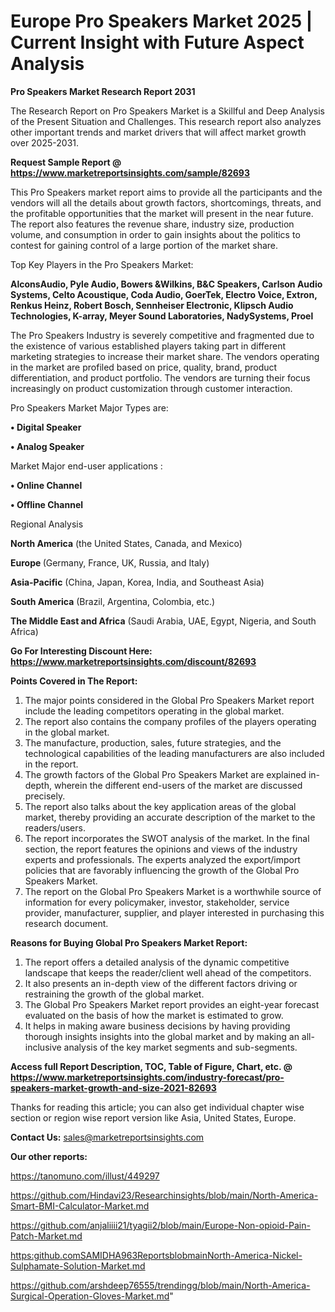  # Europe Pro Speakers Market 2025 | Current Insight with Future Aspect Analysis

<strong>Pro Speakers Market Research Report 2031</strong>

The Research Report on Pro Speakers Market is a Skillful and Deep Analysis of the Present Situation and Challenges. This research report also analyzes other important trends and market drivers that will affect market growth over 2025-2031.

<strong>Request Sample Report @ <a href=https://www.marketreportsinsights.com/sample/82693>https://www.marketreportsinsights.com/sample/82693</a></strong>

This Pro Speakers market report aims to provide all the participants and the vendors will all the details about growth factors, shortcomings, threats, and the profitable opportunities that the market will present in the near future. The report also features the revenue share, industry size, production volume, and consumption in order to gain insights about the politics to contest for gaining control of a large portion of the market share.

Top Key Players in the Pro Speakers Market:

<strong>AlconsAudio, Pyle Audio, Bowers &Wilkins, B&C Speakers, Carlson Audio Systems, Celto Acoustique, Coda Audio, GoerTek, Electro Voice, Extron, Renkus Heinz, Robert Bosch, Sennheiser Electronic, Klipsch Audio Technologies, K-array, Meyer Sound Laboratories, NadySystems, Proel</strong>

The Pro Speakers Industry is severely competitive and fragmented due to the existence of various established players taking part in different marketing strategies to increase their market share. The vendors operating in the market are profiled based on price, quality, brand, product differentiation, and product portfolio. The vendors are turning their focus increasingly on product customization through customer interaction.

Pro Speakers Market Major Types are:

<strong>• Digital Speaker

• Analog Speaker</strong>

Market Major end-user applications :

<strong>• Online Channel

• Offline Channel</strong>

Regional Analysis

</u><strong><b>North America</b></strong> (the United States, Canada, and Mexico)

<strong><b>Europe </b></strong>(Germany, France, UK, Russia, and Italy)

<strong><b>Asia-Pacific</b></strong> (China, Japan, Korea, India, and Southeast Asia)

<strong><b>South America</b></strong> (Brazil, Argentina, Colombia, etc.)

<strong><b>The Middle East and Africa</b></strong> (Saudi Arabia, UAE, Egypt, Nigeria, and South Africa)

<strong>Go For Interesting Discount Here: <a href=https://www.marketreportsinsights.com/discount/82693>https://www.marketreportsinsights.com/discount/82693</a></strong>

<strong>Points Covered in The Report:</strong>
<ol>
  <li>The major points considered in the Global Pro Speakers Market report include the leading competitors operating in the global market.</li>
  <li>The report also contains the company profiles of the players operating in the global market.</li>
  <li>The manufacture, production, sales, future strategies, and the technological capabilities of the leading manufacturers are also included in the report.</li>
  <li>The growth factors of the Global Pro Speakers Market are explained in-depth, wherein the different end-users of the market are discussed precisely.</li>
  <li>The report also talks about the key application areas of the global market, thereby providing an accurate description of the market to the readers/users.</li>
  <li>The report incorporates the SWOT analysis of the market. In the final section, the report features the opinions and views of the industry experts and professionals. The experts analyzed the export/import policies that are favorably influencing the growth of the Global Pro Speakers Market.</li>
  <li>The report on the Global Pro Speakers Market is a worthwhile source of information for every policymaker, investor, stakeholder, service provider, manufacturer, supplier, and player interested in purchasing this research document.</li>
</ol>
<strong>Reasons for Buying Global Pro Speakers Market Report:</strong>

<ol>
  <li>The report offers a detailed analysis of the dynamic competitive landscape that keeps the reader/client well ahead of the competitors.</li>
  <li>It also presents an in-depth view of the different factors driving or restraining the growth of the global market.</li>
  <li>The Global Pro Speakers Market report provides an eight-year forecast evaluated on the basis of how the market is estimated to grow.</li>
  <li>It helps in making aware business decisions by having providing thorough insights insights into the global market and by making an all-inclusive analysis of the key market segments and sub-segments.</li>
</ol>
<strong>Access full Report Description, TOC, Table of Figure, Chart, etc. @ <a href=https://www.marketreportsinsights.com/industry-forecast/pro-speakers-market-growth-and-size-2021-82693>https://www.marketreportsinsights.com/industry-forecast/pro-speakers-market-growth-and-size-2021-82693</a></strong>


Thanks for reading this article; you can also get individual chapter wise section or region wise report version like Asia, United States, Europe.

<strong>Contact Us:</strong>
sales@marketreportsinsights.com

<strong>Our other reports:</strong>

<a href=https://tanomuno.com/illust/449297>https://tanomuno.com/illust/449297</a>

<a href=https://github.com/Hindavi23/Researchinsights/blob/main/North-America-Smart-BMI-Calculator-Market.md>https://github.com/Hindavi23/Researchinsights/blob/main/North-America-Smart-BMI-Calculator-Market.md</a>

<a href=https://github.com/anjaliiii21/tyagii2/blob/main/Europe-Non-opioid-Pain-Patch-Market.md>https://github.com/anjaliiii21/tyagii2/blob/main/Europe-Non-opioid-Pain-Patch-Market.md</a>

<a href=https:github.comSAMIDHA963ReportsblobmainNorth-America-Nickel-Sulphamate-Solution-Market.md>https:github.comSAMIDHA963ReportsblobmainNorth-America-Nickel-Sulphamate-Solution-Market.md</a>

<a href=https://github.com/arshdeep76555/trendingg/blob/main/North-America-Surgical-Operation-Gloves-Market.md>https://github.com/arshdeep76555/trendingg/blob/main/North-America-Surgical-Operation-Gloves-Market.md</a>"
